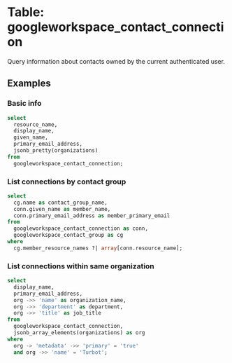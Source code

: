 # Table: googleworkspace_contact_connection

Query information about contacts owned by the current authenticated user.

## Examples

### Basic info

```sql
select
  resource_name,
  display_name,
  given_name,
  primary_email_address,
  jsonb_pretty(organizations)
from
  googleworkspace_contact_connection;
```

### List connections by contact group

```sql
select
  cg.name as contact_group_name,
  conn.given_name as member_name,
  conn.primary_email_address as member_primary_email
from
  googleworkspace_contact_connection as conn,
  googleworkspace_contact_group as cg
where
  cg.member_resource_names ?| array[conn.resource_name];
```

### List connections within same organization

```sql
select
  display_name,
  primary_email_address,
  org ->> 'name' as organization_name,
  org ->> 'department' as department,
  org ->> 'title' as job_title
from
  googleworkspace_contact_connection,
  jsonb_array_elements(organizations) as org
where
  org -> 'metadata' ->> 'primary' = 'true'
  and org ->> 'name' = 'Turbot';
```
